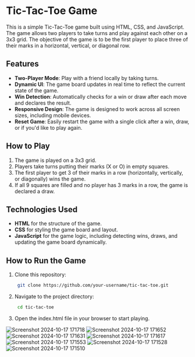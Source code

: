 # Tic-Tac-Toe Game

This is a simple Tic-Tac-Toe game built using HTML, CSS, and JavaScript. The game allows two players to take turns and play against each other on a 3x3 grid. The objective of the game is to be the first player to place three of their marks in a horizontal, vertical, or diagonal row.

## Features
- **Two-Player Mode**: Play with a friend locally by taking turns.
- **Dynamic UI**: The game board updates in real time to reflect the current state of the game.
- **Win Detection**: Automatically checks for a win or draw after each move and declares the result.
- **Responsive Design**: The game is designed to work across all screen sizes, including mobile devices.
- **Reset Game**: Easily restart the game with a single click after a win, draw, or if you'd like to play again.

## How to Play
1. The game is played on a 3x3 grid.
2. Players take turns putting their marks (X or O) in empty squares.
3. The first player to get 3 of their marks in a row (horizontally, vertically, or diagonally) wins the game.
4. If all 9 squares are filled and no player has 3 marks in a row, the game is declared a draw.

## Technologies Used
- **HTML** for the structure of the game.
- **CSS** for styling the game board and layout.
- **JavaScript** for the game logic, including detecting wins, draws, and updating the game board dynamically.

## How to Run the Game
1. Clone this repository:
   ```bash
    git clone https://github.com/your-username/tic-tac-toe.git
2. Navigate to the project directory:
   ```bash
    cd tic-tac-toe
3. Open the index.html file in your browser to start playing.

![Screenshot 2024-10-17 171718](https://github.com/user-attachments/assets/e7bd7ab4-b9c6-4461-a19d-b6a24466a0d1)
![Screenshot 2024-10-17 171652](https://github.com/user-attachments/assets/abf94388-1fc5-4b5a-b057-602f6a12fadb)
![Screenshot 2024-10-17 171631](https://github.com/user-attachments/assets/bd8ddb1c-7e47-4f30-ac2e-762e0719e3ea)
![Screenshot 2024-10-17 171617](https://github.com/user-attachments/assets/b65f97eb-b3f5-4878-9b5d-87feec21c6e7)
![Screenshot 2024-10-17 171553](https://github.com/user-attachments/assets/0e782387-cc72-46f1-8d52-64bc151982ac)
![Screenshot 2024-10-17 171528](https://github.com/user-attachments/assets/65173641-6e13-41f8-888e-f51d7c8cb8a3)
![Screenshot 2024-10-17 171510](https://github.com/user-attachments/assets/42d70b1e-07df-4b18-b827-ee0a73b4f64b)
